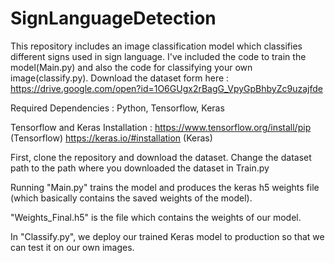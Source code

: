 # SignLanguageDetection

This repository includes an image classification model which classifies different signs used in sign language. I've included the code to train the model(Main.py) and also the code for classifying your own image(classify.py).
Download the dataset form here : https://drive.google.com/open?id=1O6GUgx2rBagG_VpyGpBhbyZc9uzajfde

Required Dependencies : Python, Tensorflow, Keras

Tensorflow and Keras Installation : https://www.tensorflow.org/install/pip (Tensorflow) https://keras.io/#installation (Keras)

First, clone the repository and download the dataset. Change the dataset path to the path where you downloaded the dataset in Train.py

Running "Main.py" trains the model and produces the keras h5 weights file (which basically contains the saved weights of the model).

"Weights_Final.h5" is the file which contains the weights of our model.

In "Classify.py", we deploy our trained Keras model to production so that we can test it on our own images.
